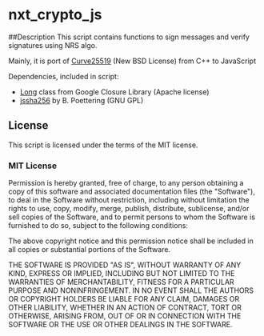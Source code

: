 nxt_crypto_js
=============

##Description
This script contains functions to sign messages and verify signatures using NRS algo.

Mainly, it is port of [Curve25519][1] (New BSD License) from C++ to JavaScript


Dependencies, included in script:

*   [Long][2] class from Google Closure Library (Apache license)
*   [jssha256][3] by B. Poettering (GNU GPL)


## License
This script is licensed under the terms of the MIT license.

### MIT License
Permission is hereby granted, free of charge, to any person obtaining a copy of this software and associated documentation files (the "Software"), to deal in the Software without restriction, including without limitation the rights to use, copy, modify, merge, publish, distribute, sublicense, and/or sell copies of the Software, and to permit persons to whom the Software is furnished to do so, subject to the following conditions:

The above copyright notice and this permission notice shall be included in all copies or substantial portions of the Software.

THE SOFTWARE IS PROVIDED "AS IS", WITHOUT WARRANTY OF ANY KIND, EXPRESS OR IMPLIED, INCLUDING BUT NOT LIMITED TO THE WARRANTIES OF MERCHANTABILITY, FITNESS FOR A PARTICULAR PURPOSE AND NONINFRINGEMENT. IN NO EVENT SHALL THE AUTHORS OR COPYRIGHT HOLDERS BE LIABLE FOR ANY CLAIM, DAMAGES OR OTHER LIABILITY, WHETHER IN AN ACTION OF CONTRACT, TORT OR OTHERWISE, ARISING FROM, OUT OF OR IN CONNECTION WITH THE SOFTWARE OR THE USE OR OTHER DEALINGS IN THE SOFTWARE.

[1]: https://code.google.com/p/gvl/source/browse/crypt/curve25519.cpp
[2]: https://code.google.com/p/closure-library/source/browse/closure/goog/math/long.js
[3]: http://point-at-infinity.org/jssha256